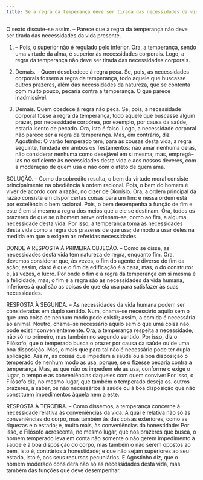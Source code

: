 ```yaml
---
title: Se a regra da temperança deve ser tirada das necessidades da vida presente
---
```


O sexto discute–se assim. – Parece que a regra da temperança não deve ser tirada das necessidades da vida presente.  

1. – Pois, o superior não é regulado pelo inferior. Ora, a temperança, sendo uma virtude da alma, é superior às necessidades corporais. Logo, a regra da temperança não deve ser tirada das necessidades corporais.  

2. Demais. – Quem desobedece à regra peca. Se, pois, as necessidades corporais fossem a regra da temperança, todo aquele que buscasse outros prazeres, além das necessidades da natureza, que se contenta com muito pouco, pecaria contra a temperança. O que parece inadmissível.  

3. Demais. Quem obedece à regra não peca. Se, pois, a necessidade corporal fosse a regra da temperança, todo aquele que buscasse algum prazer, por necessidade corpórea, por exemplo, por causa da saúde, estaria isento de pecado. Ora, isto é falso. Logo, a necessidade corporal não parece ser a regra da temperança.  Mas, em contrário, diz Agostinho: O varão temperado tem, para as cousas desta vida, a regra seguinte, fundada em ambos os Testamentos: não amar nenhuma delas, não considerar nenhuma como desejável em si mesma; mas, empregá–las no suficiente às necessidades desta vida e aos nossos deveres, com a moderação de quem usa e não com o afeto de quem ama.  

SOLUÇÃO. – Como do sobredito resulta, o bem da virtude moral consiste principalmente na obediência à ordem racional. Pois, o bem do homem é viver de acordo com a razão, no dizer de Dionísio. Ora, a ordem principal da razão consiste em dispor certas coisas para um fim: e nessa ordem está por excelência o bem racional. Pois, o bem desempenha a função de fim e este é em si mesmo a regra dos meios que a ele se destinam. Ora, todos os prazeres de que se o homem serve ordenam–se, como ao fim, a alguma necessidade desta vida. Por isso, a temperança toma as necessidades desta vida como a regra dos prazeres de que usa; de modo a usar deles na medida em que o exigem as referidas necessidades.  

DONDE A RESPOSTA À PRIMEIRA OBJEÇÃO. – Como se disse, as necessidades desta vida tem natureza de regra, enquanto fim. Ora, devemos considerar que, às vezes, o fim do agente é diverso do fim da ação; assim, claro é que o fim da edificação é a casa, mas, o do construtor é, às vezes, o lucro. Por onde o fim e a regra da temperança em si mesma é a felicidade; mas, o fim e a regra são as necessidades da vida humana, inferiores à qual são as coisas de que ela usa para satisfazer às suas necessidades.  

RESPOSTA À SEGUNDA. – As necessidades da vida humana podem ser consideradas em duplo sentido. Num, chama–se necessário aquilo sem o que uma coisa de nenhum modo pode existir; assim, a comida é necessária ao animal. Noutro, chama–se necessário aquilo sem o que uma coisa não pode existir convenientemente. Ora, a temperança respeita a necessidade, não só no primeiro, mas também no segundo sentido. Por isso, diz o Filósofo, que o temperado busca o prazer por causa da saúde ou de uma boa disposição. Mas, o mais que para tal não é necessário pode ter dupla aplicação. Assim, as coisas que impedem a saúde ou a boa disposição o temperado de nenhum modo as usa, porque, se o fizesse pecaria contra a temperança. Mas, as que não os impedem ele as usa, conforme o exige o lugar, o tempo e as conveniências daqueles com quem convive: Por isso, o Filósofo diz, no mesmo lugar, que também o temperado deseja os. outros prazeres, a saber, os não necessários à saúde ou à boa disposição que não constituem impedimentos àquela nem a este. 

RESPOSTA À TERCEIRA. – Como dissemos, a temperança concerne à necessidade relativa às conveniências da vida. A qual é relativa não só às conveniências do corpo, mas também às das coisas exteriores, como as riquezas e o estado; e, muito mais, às conveniências da honestidade: Por isso, o Filósofo acrescenta, no mesmo lugar, que nos prazeres que busca, o homem temperado leva em conta não somente o não gerem impedimento à saúde e à boa disposição do corpo, mas também o não serem opostos ao bem, isto é, contrários à honestidade; e que não sejam superiores ao seu estado, isto é, aos seus recursos pecuniários. E Agostinho diz, que o homem moderado considera não só as necessidades desta vida, mas também das funções que deve desempenhar.